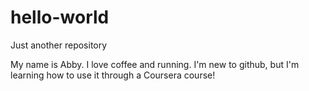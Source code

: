 # hello-world
Just another repository

My name is Abby. I love coffee and running. I'm new to github, but I'm learning how to use it through a Coursera course! 

